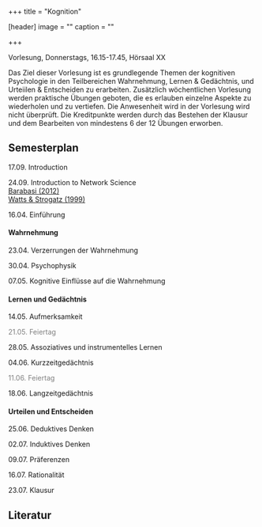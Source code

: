 +++
title = "Kognition"

[header]
image = ""
caption = ""

+++

<link rel="stylesheet" href="https://use.fontawesome.com/releases/v5.5.0/css/all.css" integrity="sha384-B4dIYHKNBt8Bc12p+WXckhzcICo0wtJAoU8YZTY5qE0Id1GSseTk6S+L3BlXeVIU" crossorigin="anonymous">



 Vorlesung, Donnerstags, 16.15-17.45, Hörsaal XX

Das Ziel dieser Vorlesung ist es grundlegende Themen der kognitiven Psychologie in den Teilbereichen Wahrnehmung, Lernen & Gedächtnis, und Urteiilen & Entscheiden zu erarbeiten. Zusätzlich wöchentlichen Vorlesung werden praktische Übungen geboten, die es erlauben einzelne Aspekte zu wiederholen und zu vertiefen. Die Anwesenheit wird in der Vorlesung wird nicht überprüft. Die Kreditpunkte werden durch das Bestehen der Klausur und dem Bearbeiten von mindestens 6 der 12 Übungen erworben.  


## Semesterplan

17.09. Introduction

24.09. Introduction to Network Science<br>
<i class="far fa-file-alt"></i> [Barabasi (2012)](../../literature/Networks/Barabasi2012NetworkTakeover.pdf)<br>
<i class="far fa-file-alt"></i> [Watts & Strogatz (1999)](../../literature/Networks/WattsStrogatz1998CollectiveDynamicsSmallWorld.pdf)

16.04. Einführung<br>

#### Wahrnehmung

23.04. Verzerrungen der Wahrnehmung<br>

30.04. Psychophysik<br>

07.05. Kognitive Einflüsse auf die Wahrnehmung<br>

#### Lernen und Gedächtnis

14.05. Aufmerksamkeit<br>

<font style='color:grey'>21.05. Feiertag</font><br>

28.05. Assoziatives und instrumentelles Lernen<br>

04.06. Kurzzeitgedächtnis<br>

<font style='color:grey'>11.06. Feiertag</font><br>

18.06. Langzeitgedächtnis<br>

#### Urteilen und Entscheiden

25.06. Deduktives Denken<br>

02.07. Induktives Denken<br>

09.07. Präferenzen<br>

16.07. Rationalität<br>

23.07. Klausur

## Literatur

<!--

02.10. <br>
<i class="fas fa-desktop fa-sm"></i> [Intro to R](https://therbootcamp.github.io/BaselRBootcamp_2018July/_sessions/IntroToR/IntroToR.html)<br>
<i class="fas fa-desktop fa-sm"></i> [Objects](https://therbootcamp.github.io/BaselRBootcamp_2018July/_sessions/Objects/Objects.html)<br>
<i class="fas fa-list-ul fa-sm"></i> [Assignment](https://therbootcamp.github.io/BaselRBootcamp_2018July/_sessions/Objects/Objects_practical.html)<br>
<i class="fas fa-file-upload fa-sm"></i> [Upload](https://docs.google.com/forms/d/e/1FAIpQLSdTK6me2AtgwV-0pept3wNkv_zZ8pljYUZjmWHOS-eeuzXqBw/viewform?usp=sf_link)

09.10. Networks in R<br>
<i class="fas fa-list-ul fa-sm"></i> [Assignment](assignments/watts_strogatz.pdf)<br>
<i class="fas fa-file-upload"></i> [Upload](https://docs.google.com/forms/d/e/1FAIpQLScCp4c14J7Ii2KhVe9SEG7Lm72-oYtwqNn9PsBIboZIkmjuaw/viewform?usp=sf_link)

16.10. Back to Watts & Strogatz<br>
<i class="fas fa-list-ul fa-sm"></i> [Assignment](assignments/watts_strogatz_pt2.pdf)<br>
<i class="fas fa-file-upload fa-sm"></i> [Upload](https://docs.google.com/forms/d/e/1FAIpQLScydGyIBzQYAoEKNIUaMWyCI2svqK1kIeZoItGThE5LsWF3kw/viewform?usp=sf_link)

23.10. - No class -

30.10. Social networks<br>
<i class="far fa-file-alt"></i> [Milgram (1967)](../../literature/Networks/Milgram1967SmallWorldProblem.pdf)<br>
<i class="far fa-file-alt"></i> [Dodds et al. (2003)](../../literature/Networks/DoddsEtAl2003SmallWorldByEmail.pdf)<br>
<i class="fas fa-list-ul fa-sm  fa-sm"></i> [Assignment](https://docs.google.com/forms/d/e/1FAIpQLSdljPsCQIz5Aqh5PTO2xsstpEygAi6yQqof7Od3Ghj0Bv4ryw/viewform?usp=sf_link)

06.11. Social networks pt. 2<br>
<i class="fas fa-desktop fa-sm"></i> [PsychoNet slides](https://docs.google.com/presentation/d/1NJE3dHfchnQ7LhWdI6rLuqX7ds3_tir4n2cGnBfmP6o/edit?usp=sharing)<br>
<i class="fas fa-database fa-sm"></i> [Responses](data/psychonet_responses.RDS)<br>
<i class="fas fa-list-ul fa-sm"></i> [Assignment](assignments/psychonet.pdf)<br>
<i class="fas fa-file-upload fa-sm"></i> [Upload](https://docs.google.com/forms/d/e/1FAIpQLSeRqksaUJbT99IyvTNIePc9MBypiwrNqi264JLQS_7gy_Fb9Q/viewform?usp=sf_link)

13.11. Social networks pt. 3<br>
<i class="fas fa-database fa-sm"></i> [Responses](data/psychonet_responses.RDS)<br>
<i class="fas fa-list-ul fa-sm"></i> [Assignment](assignments/psychonet_pt2.pdf)<br>
<i class="fas fa-file-upload fa-sm"></i> [Upload](https://docs.google.com/forms/d/e/1FAIpQLSedJXd4AwlpoUcFAjAq8hoBxd-KXssnGHKIjqPG0I4aC0VAbg/viewform?usp=sf_link)

20.11. Semantic networks<br>
<i class="far fa-file-alt"></i> [Wulff et al. (in prep)](https://psyarxiv.com/s73dp/download)<br>
<i class="fas fa-list-ul fa-sm  fa-sm"></i> [Assignment](https://docs.google.com/forms/d/e/1FAIpQLSdlq8bPWR2J_j5GnEsvKbzbH-RsvRy8np7hPMVji7GR1awgsg/viewform?usp=sf_link)

27.11. - No class -

04.12. Semantic networks pt. 2<br>
<i class="fas fa-database fa-sm"></i> [Responses](data/city_edges.RDS)<br>
<i class="fas fa-list-ul fa-sm"></i> [Assignment](assignments/citynet.pdf)<br>

11.12. Clinical Networks<br>
<i class="far fa-file-alt"></i> [Borsboom & Cramer, 2013](../../literature/Networks/BorsboomCramer2013AnnualReview.pdf)

18.12. Exam

--->
